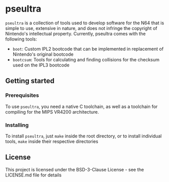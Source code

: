 # pseultra
`pseultra` is a collection of tools used to develop software for the N64 that is simple to use, extensive in nature, and does not infringe the copyright of Nintendo's intellectual property. Currently, pseultra comes with the following tools:

- `boot`: Custom IPL2 bootcode that can be implemented in replacement of Nintendo's original bootcode
- `bootcsum`: Tools for calculating and finding collisions for the checksum used on the IPL3 bootcode

## Getting started

### Prerequisites

To use `pseultra`, you need a native C toolchain, as well as a toolchain for compiling for the MIPS VR4200 architecture. 

### Installing

To install `pseultra`, just `make` inside the root directory, or to install individual tools, `make` inside their respective directories

## License

This project is licensed under the BSD-3-Clause License - see the LICENSE.md file for details

